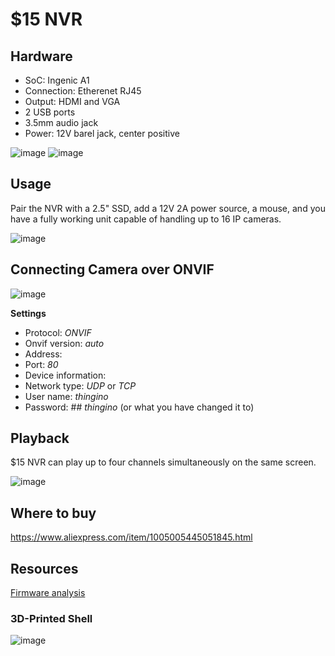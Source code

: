 $15 NVR
=======

Hardware
--------

- SoC: Ingenic A1
- Connection: Etherenet RJ45
- Output: HDMI and VGA
- 2 USB ports
- 3.5mm audio jack
- Power: 12V barel jack, center positive

![image](https://github.com/user-attachments/assets/ae686f6a-fefd-4e1c-960e-5f8a776327c4)
![image](https://github.com/user-attachments/assets/9ed067cb-ec63-4b49-9065-e61fbc1e8d48)

Usage
-----

Pair the NVR with a 2.5" SSD, add a 12V 2A power source, a mouse, and you have a fully working 
unit capable of handling up to 16 IP cameras.

![image](https://github.com/user-attachments/assets/92b1bf68-3fcc-4678-8e51-af83c3a4bbff)

## Connecting Camera over ONVIF

![image](https://github.com/user-attachments/assets/93b9aa05-5e84-4de5-af28-f5ca5c9926fa)

**Settings**

- Protocol: _ONVIF_
- Onvif version: _auto_
- Address: _<camera IP address>_
- Port: _80_
- Device information: _<empty>_
- Network type: _UDP_ or _TCP_
- User name: _thingino_
- Password: ## _thingino_ (or what you have changed it to)

## Playback

$15 NVR can play up to four channels simultaneously on the same screen.

![image](https://github.com/user-attachments/assets/bd0cdbf5-f55f-4f53-8a95-777495b9a7c5)

Where to buy
------------

https://www.aliexpress.com/item/1005005445051845.html

Resources
---------

[Firmware analysis](https://github.com/poptix/seeeasynvr)

### 3D-Printed Shell

![image](https://github.com/user-attachments/assets/bf639f4b-febf-4d0a-b042-c191c088aaa0)
